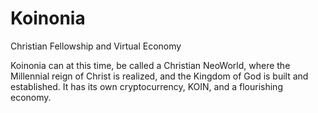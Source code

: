 # Koinonia
Christian Fellowship and Virtual Economy

Koinonia can at this time, be called a Christian NeoWorld, where the Millennial reign of Christ is realized, and the Kingdom of God is built and established. It has its own cryptocurrency, KOIN, and a flourishing economy.
